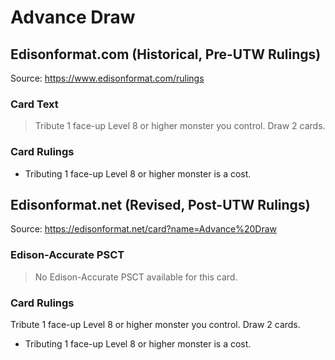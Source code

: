 # Advance Draw

## Edisonformat.com (Historical, Pre-UTW Rulings)

Source: https://www.edisonformat.com/rulings

### Card Text

> Tribute 1 face-up Level 8 or higher monster you control. Draw 2 cards.

### Card Rulings

*   Tributing 1 face-up Level 8 or higher monster is a cost.

## Edisonformat.net (Revised, Post-UTW Rulings)

Source: https://edisonformat.net/card?name=Advance%20Draw

### Edison-Accurate PSCT

> No Edison-Accurate PSCT available for this card.

### Card Rulings

Tribute 1 face-up Level 8 or higher monster you control. Draw 2 cards.
*   Tributing 1 face-up Level 8 or higher monster is a cost.
            